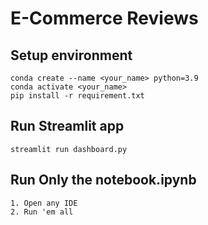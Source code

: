 # E-Commerce Reviews

## Setup environment

```
conda create --name <your_name> python=3.9
conda activate <your_name>
pip install -r requirement.txt
```

## Run Streamlit app

```
streamlit run dashboard.py
```

## Run Only the notebook.ipynb

```
1. Open any IDE
2. Run 'em all
```
